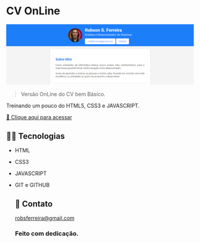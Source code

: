 # CV OnLine

![preview](./.github/preview.png)

>Versão OnLine do CV bem Básico.

Treinando um pouco do HTML5, CSS3 e JAVASCRIPT.

  [🔗 Clique aqui para acessar](https://robsferreira.github.io/cv-online) 
    

  ## 👨‍💻 Tecnologias 

- HTML
- CSS3
- JAVASCRIPT
- GIT e GITHUB
  
  ## 📧 Contato

  robsferreira@gmail.com

  ### Feito com dedicação.